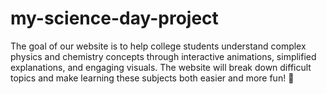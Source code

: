 # my-science-day-project
 The goal of our website is to help college students understand complex physics and chemistry concepts through interactive animations, simplified explanations, and engaging visuals. The website will break down difficult topics and make learning these subjects both easier and more fun! 🌟
